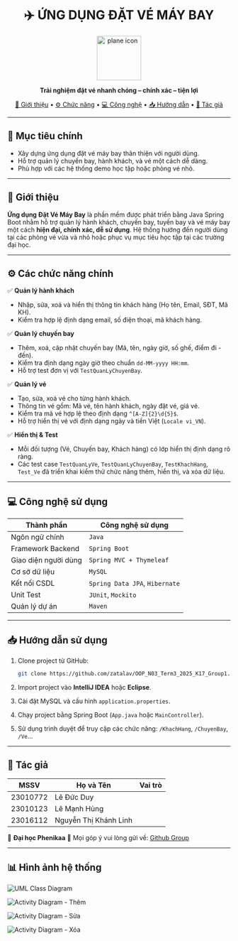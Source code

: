 <h1 align="center">✈️ ỨNG DỤNG ĐẶT VÉ MÁY BAY</h1>

<p align="center">
  <img src="https://cdn-icons-png.flaticon.com/512/34/34627.png" width="100" alt="plane icon" />
</p>

<p align="center"><strong>Trải nghiệm đặt vé nhanh chóng – chính xác – tiện lợi</strong></p>

<p align="center">
  <a href="#giới-thiệu">📘 Giới thiệu</a> • 
  <a href="#chức-năng">⚙️ Chức năng</a> • 
  <a href="#công-nghệ">💻 Công nghệ</a> • 
  <a href="#hướng-dẫn">📥 Hướng dẫn</a> • 
  <a href="#tác-giả">👤 Tác giả</a>
</p>

---

## 🎯 Mục tiêu chính

* Xây dựng ứng dụng đặt vé máy bay thân thiện với người dùng.
* Hỗ trợ quản lý chuyến bay, hành khách, và vé một cách dễ dàng.
* Phù hợp với các hệ thống demo học tập hoặc phòng vé nhỏ.

---

## 📘 Giới thiệu

**Ứng dụng Đặt Vé Máy Bay** là phần mềm được phát triển bằng Java Spring Boot nhằm hỗ trợ quản lý hành khách, chuyến bay, tuyến bay và vé máy bay một cách **hiện đại, chính xác, dễ sử dụng**.
Hệ thống hướng đến người dùng tại các phòng vé vừa và nhỏ hoặc phục vụ mục tiêu học tập tại các trường đại học.

---

## ⚙️ Các chức năng chính <a name="chức-năng"></a>

✅ **Quản lý hành khách**

* Nhập, sửa, xoá và hiển thị thông tin khách hàng (Họ tên, Email, SĐT, Mã KH).
* Kiểm tra hợp lệ định dạng email, số điện thoại, mã khách hàng.

✅ **Quản lý chuyến bay**

* Thêm, xoá, cập nhật chuyến bay (Mã, tên, ngày giờ, số ghế, điểm đi - đến).
* Kiểm tra định dạng ngày giờ theo chuẩn `dd-MM-yyyy HH:mm`.
* Hỗ trợ test đơn vị với `TestQuanLyChuyenBay`.

✅ **Quản lý vé**

* Tạo, sửa, xoá vé cho từng hành khách.
* Thông tin vé gồm: Mã vé, tên hành khách, ngày đặt vé, giá vé.
* Kiểm tra mã vé hợp lệ theo định dạng `^[A-Z]{2}\d{5}$`.
* Hỗ trợ hiển thị vé với định dạng ngày và tiền Việt (`Locale vi_VN`).

✅ **Hiển thị & Test**

* Mỗi đối tượng (Vé, Chuyến bay, Khách hàng) có lớp hiển thị định dạng rõ ràng.
* Các test case `TestQuanLyVe`, `TestQuanLyChuyenBay`, `TestKhachHang`, `Test_Ve` đã triển khai kiểm thử chức năng thêm, hiển thị, và xóa dữ liệu.

---

## 💻 Công nghệ sử dụng <a name="công-nghệ"></a>

| Thành phần           | Công nghệ sử dụng              |
| -------------------- | ------------------------------ |
| Ngôn ngữ chính       | `Java`                         |
| Framework Backend    | `Spring Boot`                  |
| Giao diện người dùng | `Spring MVC + Thymeleaf`       |
| Cơ sở dữ liệu        | `MySQL`                        |
| Kết nối CSDL         | `Spring Data JPA`, `Hibernate` |
| Unit Test            | `JUnit`, `Mockito`             |
| Quản lý dự án        | `Maven`                        |

---

## 📥 Hướng dẫn sử dụng <a name="hướng-dẫn"></a>

1. Clone project từ GitHub:

   ```bash
   git clone https://github.com/zatalav/OOP_N03_Term3_2025_K17_Group1.git
   ```

2. Import project vào **IntelliJ IDEA** hoặc **Eclipse**.

3. Cài đặt MySQL và cấu hình `application.properties`.

4. Chạy project bằng Spring Boot (`App.java` hoặc `MainController`).

5. Sử dụng trình duyệt để truy cập các chức năng: `/KhachHang`, `/ChuyenBay`, `/Ve`...

---

## 👤 Tác giả <a name="tác-giả"></a>

| MSSV     | Họ và Tên             | Vai trò           |
| -------- | --------------------- | ----------------- |
| 23010772 | Lê Đức Duy            |  |
| 23010123 | Lê Mạnh Hùng          |     |
| 23016112 | Nguyễn Thị Khánh Linh |     |

📍 **Đại học Phenikaa**
📧 Mọi góp ý vui lòng gửi về: [Github Group](https://github.com/zatalav/OOP_N03_Term3_2025_K17_Group1.git)

---

## 📊 Hình ảnh hệ thống

![UML Class Diagram](<Ảnh chụp màn hình 2025-05-23 080633.png>)

![Activity Diagram - Thêm](<add.png>)

![Activity Diagram - Sửa](<edit.png>)

![Activity Diagram - Xóa](<delete.png>)

